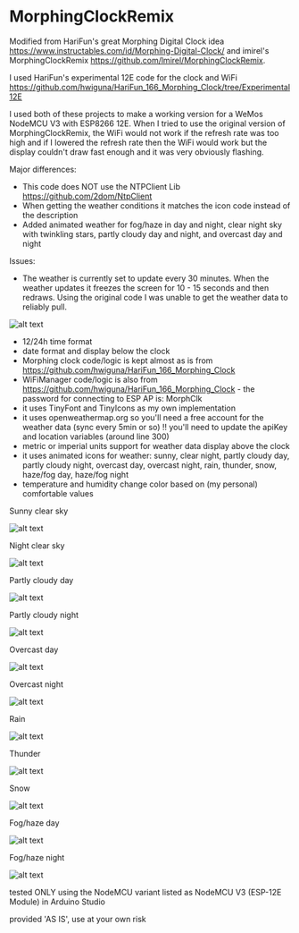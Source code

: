 # MorphingClockRemix
Modified from HariFun's great Morphing Digital Clock idea https://www.instructables.com/id/Morphing-Digital-Clock/ and imirel's MorphingClockRemix https://github.com/lmirel/MorphingClockRemix.

I used HariFun's experimental 12E code for the clock and WiFi https://github.com/hwiguna/HariFun_166_Morphing_Clock/tree/Experimental12E

I used both of these projects to make a working version for a WeMos NodeMCU  V3 with ESP8266 12E. When I tried to use the original version of MorphingClockRemix, the WiFi would not work if the refresh rate was too high and if I lowered the refresh rate then the WiFi would work but the display couldn't draw fast enough and it was very obviously flashing.

Major differences:
- This code does NOT use the NTPClient Lib https://github.com/2dom/NtpClient
- When getting the weather conditions it matches the icon code instead of the description
- Added animated weather for fog/haze in day and night, clear night sky with twinkling stars, partly cloudy day and night,         and overcast day and night

Issues:
- The weather is currently set to update every 30 minutes. When the weather updates it freezes the screen for 10 - 15 seconds 
  and then redraws. Using the original code I was unable to get the weather data to reliably pull.

![alt text](https://raw.githubusercontent.com/j3rmbob/MorphingClockRemix/master/main.gif?raw=true)

- 12/24h time format
- date format and display below the clock
- Morphing clock code/logic is kept almost as is from https://github.com/hwiguna/HariFun_166_Morphing_Clock
- WiFiManager code/logic is also from https://github.com/hwiguna/HariFun_166_Morphing_Clock - the password for connecting to ESP   AP is: MorphClk
- it uses TinyFont and TinyIcons as my own implementation
- it uses openweathermap.org so you'll need a free account for the weather data (sync every 5min or so)
  !! you'll need to update the apiKey and location variables (around line 300)
- metric or imperial units support for weather data display above the clock
- it uses animated icons for weather: sunny, clear night, partly cloudy day, partly cloudy night, overcast day, overcast night, 
  rain, thunder, snow, haze/fog day, haze/fog night
- temperature and humidity change color based on (my personal) comfortable values

Sunny clear sky

![alt text](https://raw.githubusercontent.com/j3rmbob/MorphingClockRemix/master/sunny.gif?raw=true)

Night clear sky

![alt text](https://raw.githubusercontent.com/j3rmbob/MorphingClockRemix/master/clear_night.gif?raw=true)

Partly cloudy day

![alt text](https://raw.githubusercontent.com/j3rmbob/MorphingClockRemix/master/partly_cloudy_day.gif?raw=true)

Partly cloudy night

![alt text](https://raw.githubusercontent.com/j3rmbob/MorphingClockRemix/master/partly_cloudy_night.gif?raw=true)

Overcast day

![alt text](https://raw.githubusercontent.com/j3rmbob/MorphingClockRemix/master/overcast_day.gif?raw=true)

Overcast night

![alt text](https://raw.githubusercontent.com/j3rmbob/MorphingClockRemix/master/overcast_night.gif?raw=true)

Rain

![alt text](https://raw.githubusercontent.com/j3rmbob/MorphingClockRemix/master/rain.gif?raw=true)

Thunder

![alt text](https://raw.githubusercontent.com/j3rmbob/MorphingClockRemix/master/thunder.gif?raw=true)

Snow

![alt text](https://raw.githubusercontent.com/j3rmbob/MorphingClockRemix/master/snow.gif?raw=true)

Fog/haze day

![alt text](https://raw.githubusercontent.com/j3rmbob/MorphingClockRemix/master/fog_haze_day.gif?raw=true)

Fog/haze night

![alt text](https://raw.githubusercontent.com/j3rmbob/MorphingClockRemix/master/fog_haze_night.gif?raw=true)

tested ONLY using the NodeMCU variant listed as NodeMCU V3 (ESP-12E Module) in Arduino Studio

provided 'AS IS', use at your own risk
